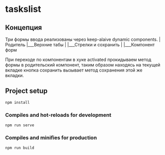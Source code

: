 # taskslist

## Концепция
Три формы ввода реализованы через keep-alaive dynamic components.
|Родитель
|___Верхние табы
|
|___Стрелки и сохранить
|
|___Компонент форм

При переходе по компонентам в хуке activated прокидываем метод формы в родительский компонент, таким образом находясь на текущей вкладке кнопка сохранить вызывает метод сохранения этой же вкладки.


## Project setup
```
npm install
```

### Compiles and hot-reloads for development
```
npm run serve
```

### Compiles and minifies for production
```
npm run build
```
